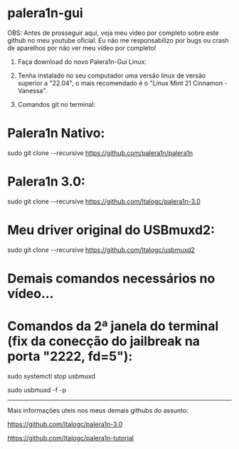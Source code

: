 # palera1n-gui


OBS:
Antes de prosseguir aqui, veja meu video por completo sobre este github no meu youtube oficial.
Eu não me responsabilizo por bugs ou crash de aparelhos por não ver meu vídeo por completo!


1) Faça download do novo Palera1n-Gui Linux:


2) Tenha instalado no seu computador uma versão linux de versão superior a "22.04", o mais recomendado é o "Linux Mint 21 Cinnamon - Vanessa".


3) Comandos git no terminal:

# Palera1n Nativo:
sudo git clone --recursive https://github.com/palera1n/palera1n

# Palera1n 3.0:
sudo git clone --recursive https://github.com/Italogc/palera1n-3.0

# Meu driver original do USBmuxd2:
sudo git clone --recursive https://github.com/Italogc/usbmuxd2


# Demais comandos necessários no vídeo...


# Comandos da 2ª janela do terminal (fix da conecção do jailbreak na porta "2222, fd=5"):

sudo systemctl stop usbmuxd

sudo usbmuxd -f -p

-----------------------------------------------------------------------------------------------------------------------

Mais informações uteis nos meus demais githubs do assunto:

https://github.com/Italogc/palera1n-3.0

https://github.com/Italogc/palera1n-tutorial




